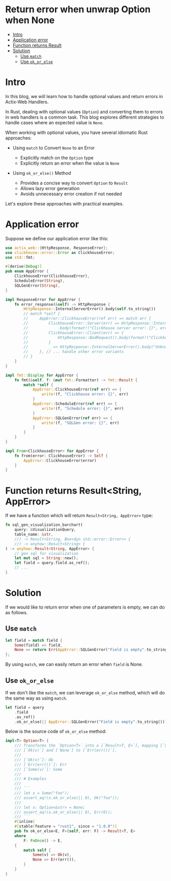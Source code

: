 # Return error when unwrap Option when None

- [Intro](#intro)
- [Application error](#application-error)
- [Function returns Result](#function-returns-result)
- [Solution](#solution)
  - [Use `match`](#use-match)
  - [Use `ok_or_else`](#use-ok_or_else)

# Intro

In this blog, we will learn how to handle optional values and return errors in Actix-Web Handlers.

In Rust, dealing with optional values (`Option`) and converting them to errors in web handlers is a common task. This blog explores different strategies to handle cases where an expected value is `None`.

When working with optional values, you have several idiomatic Rust approaches:

- Using `match` to Convert `None` to an Error

  - Explicitly match on the `Option` type
  - Explicitly return an error when the value is `None`

- Using `ok_or_else()` Method
  - Provides a concise way to convert `Option` to `Result`
  - Allows lazy error generation
  - Avoids unnecessary error creation if not needed

Let's explore these approaches with practical examples.

# Application error

Suppose we define our application error like this:

```rust
use actix_web::{HttpResponse, ResponseError};
use clickhouse::error::Error as ClickhouseError;
use std::fmt;

#[derive(Debug)]
pub enum AppError {
    ClickhouseError(ClickhouseError),
    ScheduleError(String),
    SQLGenError(String),
}

impl ResponseError for AppError {
    fn error_response(&self) -> HttpResponse {
        HttpResponse::InternalServerError().body(self.to_string())
        // match *self {
        //     AppError::ClickhouseError(ref err) => match err {
        //         ClickhouseError::Server(err) => HttpResponse::InternalServerError()
        //             .body(format!("Clickhouse server error: {}", err)),
        //         ClickhouseError::Client(err) => {
        //             HttpResponse::BadRequest().body(format!("Clickhouse client error: {}", err))
        //         }
        //         _ => HttpResponse::InternalServerError().body("Unknown error"),
        //     }, // ... handle other error variants
        // }
    }
}

impl fmt::Display for AppError {
    fn fmt(&self, f: &mut fmt::Formatter) -> fmt::Result {
        match *self {
            AppError::ClickhouseError(ref err) => {
                write!(f, "Clickhouse error: {}", err)
            }
            AppError::ScheduleError(ref err) => {
                write!(f, "Schedule error: {}", err)
            }
            AppError::SQLGenError(ref err) => {
                write!(f, "SQLGen error: {}", err)
            }
        }
    }
}

impl From<ClickhouseError> for AppError {
    fn from(error: ClickhouseError) -> Self {
        AppError::ClickhouseError(error)
    }
}
```

# Function returns Result<String, AppError>

If we have a function which will return `Result<String, AppError>` type:

```rust
fn sql_gen_visualization_barchart(
    query: &VisualizationQuery,
    table_name: &str,
    //) -> Result<String, Box<dyn std::error::Error>> {
    //) -> anyhow::Result<String> {
) -> anyhow::Result<String, AppError> {
    // gen sql for visualization
    let mut sql = String::new();
    let field = query.field.as_ref();
    // ...
}
```

# Solution

If we would like to return error when one of parameters is empty, we can do as follows.

## Use `match`

```rust
let field = match field {
    Some(field) => field,
    None => return Err(AppError::SQLGenError("Field is empty".to_string())),
};
```

By using `match`, we can easily return an error when `field` is None.

## Use `ok_or_else`

If we don't like the `match`, we can leverage `ok_or_else` method, which will do the same way as using `match`.

```rust
let field = query
    .field
    .as_ref()
    .ok_or_else(|| AppError::SQLGenError("Field is empty".to_string()))?;
```

Below is the source code of `ok_or_else` method:

````rust
impl<T> Option<T> {
    /// Transforms the `Option<T>` into a [`Result<T, E>`], mapping [`Some(v)`] to
    /// [`Ok(v)`] and [`None`] to [`Err(err())`].
    ///
    /// [`Ok(v)`]: Ok
    /// [`Err(err())`]: Err
    /// [`Some(v)`]: Some
    ///
    /// # Examples
    ///
    /// ```
    /// let x = Some("foo");
    /// assert_eq!(x.ok_or_else(|| 0), Ok("foo"));
    ///
    /// let x: Option<&str> = None;
    /// assert_eq!(x.ok_or_else(|| 0), Err(0));
    /// ```
    #[inline]
    #[stable(feature = "rust1", since = "1.0.0")]
    pub fn ok_or_else<E, F>(self, err: F) -> Result<T, E>
    where
        F: FnOnce() -> E,
    {
        match self {
            Some(v) => Ok(v),
            None => Err(err()),
        }
    }
}
````
